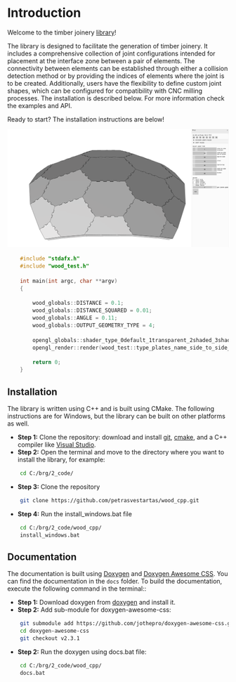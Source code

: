 # Introduction

Welcome to the timber joinery [library](https://github.com/petrasvestartas/wood_cpp)!

The library is designed to facilitate the generation of timber joinery. It includes a comprehensive collection of joint configurations intended for placement at the interface zone between a pair of elements. The connectivity between elements can be established through either a collision detection method or by providing the indices of elements where the joint is to be created. Additionally, users have the flexibility to define custom joint shapes, which can be configured for compatibility with CNC milling processes. The installation is described below. For more information check the examples and API.

Ready to start? The installation instructions are below!

![Example Image](type_plates_name_side_to_side_edge_inplane_hexshell.png "Example of fingers joints in a hexagonal shell made of plates.")

```cpp
    #include "stdafx.h"
    #include "wood_test.h"

    int main(int argc, char **argv)
    {

        wood_globals::DISTANCE = 0.1;
        wood_globals::DISTANCE_SQUARED = 0.01;
        wood_globals::ANGLE = 0.11;
        wood_globals::OUTPUT_GEOMETRY_TYPE = 4;

        opengl_globals::shader_type_0default_1transparent_2shaded_3shadedwireframe_4wireframe_5normals_6explode = 2;
        opengl_render::render(wood_test::type_plates_name_side_to_side_edge_inplane_hexshell);

        return 0;
    }

```

## Installation

The library is written using C++ and is built using CMake. The following instructions are for Windows, but the library can be built on other platforms as well.

- **Step 1:** Clone the repository: download and install [git](https://git-scm.com/downloads), [cmake](https://cmake.org/download/), and a C++ compiler like [Visual Studio](https://visualstudio.microsoft.com/vs/community/).
- **Step 2:** Open the terminal and move to the directory where you want to install the library, for example:
```bash
    cd C:/brg/2_code/
```
- **Step 3:** Clone the repository
```bash
    git clone https://github.com/petrasvestartas/wood_cpp.git
```

- **Step 4:** Run the install_windows.bat file
```bash
    cd C:/brg/2_code/wood_cpp/
    install_windows.bat
```

## Documentation

The documentation is built using [Doxygen](http://www.doxygen.nl/) and [Doxygen Awesome CSS](https://github.com/jothepro/doxygen-awesome-css). You can find the documentation in the `docs` folder. To build the documentation, execute the following command in the terminal::
- **Step 1:** Download doxygen from [doxygen](https://www.doxygen.nl/download.html) and install it.
- **Step 2:** Add sub-module for doxygen-awesome-css:
```bash
    git submodule add https://github.com/jothepro/doxygen-awesome-css.git
    cd doxygen-awesome-css
    git checkout v2.3.1
```

- **Step 2:** Run the doxygen using docs.bat file:
```bash
    cd C:/brg/2_code/wood_cpp/
    docs.bat
```
